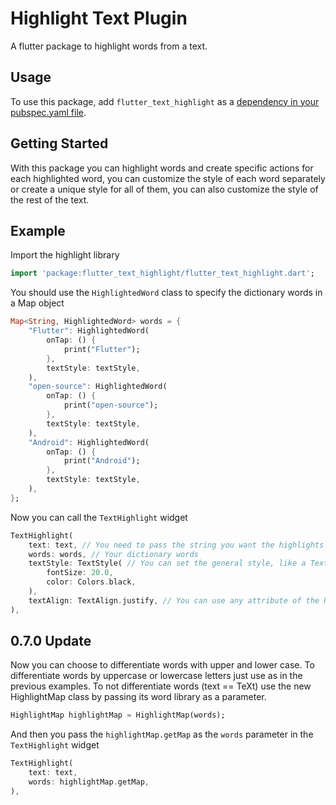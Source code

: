 # Highlight Text Plugin

A flutter package to highlight words from a text.

## Usage

To use this package, add `flutter_text_highlight` as a [dependency in your pubspec.yaml file](https://flutter.io/platform-plugins/).

## Getting Started

With this package you can highlight words and create specific actions for each highlighted word, you can customize the style of each word separately or create a unique style for all of them, you can also customize the style of the rest of the text.

## Example

Import the highlight library
``` dart
import 'package:flutter_text_highlight/flutter_text_highlight.dart';
```

You should use the `HighlightedWord` class to specify the dictionary words in a Map object
``` dart
Map<String, HighlightedWord> words = {
    "Flutter": HighlightedWord(
        onTap: () {
            print("Flutter");
        },
        textStyle: textStyle,
    ),
    "open-source": HighlightedWord(
        onTap: () {
            print("open-source");
        },
        textStyle: textStyle,
    ),
    "Android": HighlightedWord(
        onTap: () {
            print("Android");
        },
        textStyle: textStyle,
    ),
};
```

Now you can call the `TextHighlight` widget
``` dart
TextHighlight(
    text: text, // You need to pass the string you want the highlights
    words: words, // Your dictionary words
    textStyle: TextStyle( // You can set the general style, like a Text()
        fontSize: 20.0,
        color: Colors.black,
    ),
    textAlign: TextAlign.justify, // You can use any attribute of the RichText widget
),
```

## 0.7.0 Update
Now you can choose to differentiate words with upper and lower case.
To differentiate words by uppercase or lowercase letters just use as in the previous examples. To not differentiate words (text == TeXt) use the new HighlightMap class by passing its word library as a parameter.

``` dart
HighlightMap highlightMap = HighlightMap(words);
```

And then you pass the `highlightMap.getMap` as the `words` parameter in the `TextHighlight` widget

``` dart
TextHighlight(
    text: text,
    words: highlightMap.getMap,
),
```